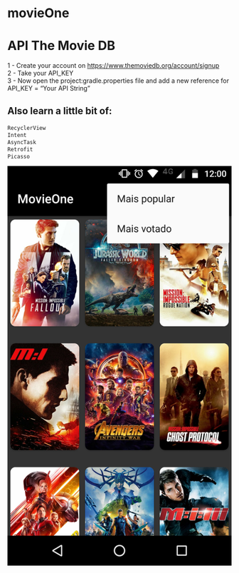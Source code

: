 # movieOne
# API The Movie DB   
1 - Create your account on https://www.themoviedb.org/account/signup <br>
2 - Take your API_KEY <br>
3 - Now open the project:gradle.properties file and add a new reference for API_KEY = “Your API String”<br>

## Also learn a little bit of:

```
RecyclerView
Intent
AsyncTask
Retrofit
Picasso
```

![Alt text](https://github.com/nandoligeiro/movieOne/blob/master/movione.png)

